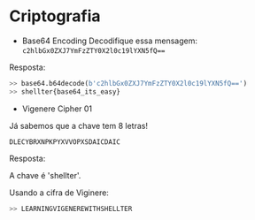 # Criptografia

- Base64 Encoding
Decodifique essa mensagem:  
 ```c2hlbGx0ZXJ7YmFzZTY0X2l0c19lYXN5fQ==```  

Resposta:
```python
>> base64.b64decode(b'c2hlbGx0ZXJ7YmFzZTY0X2l0c19lYXN5fQ==')
>> shellter{base64_its_easy}
```

- Vigenere Cipher 01

Já sabemos que a chave tem 8 letras!

```DLECYBRXNPKPYXVVOPXSDAICDAIC```

Resposta:

A chave é 'shellter'.

Usando a cifra de Viginere:
```python
>> LEARNINGVIGENEREWITHSHELLTER
```

